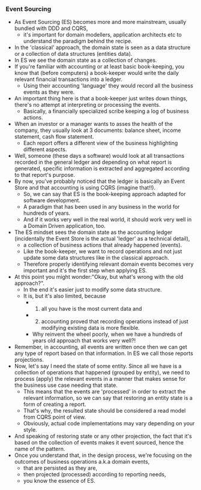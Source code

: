 ### Event Sourcing

- As Event Sourcing (ES) becomes more and more mainstream, usually bundled with DDD and CQRS, 
    - it's important for domain modellers, application architects etc to understand the paradigm behind the recipe.
- In the 'classical' approach, the domain state is seen as a data structure or a collection of data structures (entities data). 
- In ES we see the domain state as a collection of changes. 
- If you're familiar with accounting or at least basic book-keeping, you know that (before computers) a book-keeper would write the daily relevant financial transactions into a ledger. 
    - Using their accounting 'language' they would record all the business events as they were.
- An important thing here is that a book-keeper just writes down things, there's no attempt at interpreting or processing the events. 
    - Basically, a financially specialized scribe keeping a log of business actions.
- When an investor or a manager wants to asses the health of the company, they usually look at 3 documents: balance sheet, income statement, cash flow statement. 
    - Each report offers a different view of the business highlighting different aspects. 
- Well, someone (these days a software) would look at all transactions recorded in the general ledger and depending on what report is generated, specific information is extracted and aggregated according to that report's purpose.
- By now, you've probably noticed that the ledger is basically an Event Store and that accounting is using CQRS (imagine that!!). 
    - So, we can say that ES is the book-keeping approach adapted for software development. 
    - A paradigm that has been used in any business in the world for hundreds of years. 
    - And if it works very well in the real world, it should work very well in a Domain Driven application, too.
- The ES mindset sees the domain state as the accounting ledger (incidentally the Event Store is the actual 'ledger' as a technical detail), 
    - a collection of business actions that already happened (events). 
    - Like the book-keeper, we want to record operations and not just update some data structures like in the classical approach. 
    - Therefore properly identifying relevant domain events becomes very important and it's the first step when applying ES.
- At this point you might wonder:"Okay, but what's wrong with the old approach?". 
    - In the end it's easier just to modify some data structure. 
    - It is, but it's also limited, because 
        - 1) all you have is the most current data and 
        - 2) accounting proved that recording operations instead of just modifying existing data is more flexible. 
        - Why reinvent the wheel poorly, when we have a hundreds of years old approach that works very well?!
- Remember, in accounting, all events are written once then we can get any type of report based on that information. In ES we call those reports projections.
- Now, let's say I need the state of some entity. Since all we have is a collection of operations that happened (grouped by entity), we need to process (apply) the relevant events in a manner that makes sense for the business use case needing that state. 
    - This means that the events are 'processed' in order to extract the relevant information, so we can say that restoring an entity state is a form of creating a report. 
    - That's why, the resulted state should be considered a read model from CQRS point of view. 
    - Obviously, actual code implementations may vary depending on your style.
- And speaking of restoring state or any other projection, the fact that it's based on the collection of events makes it event sourced, hence the name of the pattern.
- Once you understand that, in the design process, we're focusing on the outcomes of business operations a.k.a domain events, 
    - that are persisted as they are, 
    - then projected (processed) according to reporting needs, 
    - you know the essence of ES. 